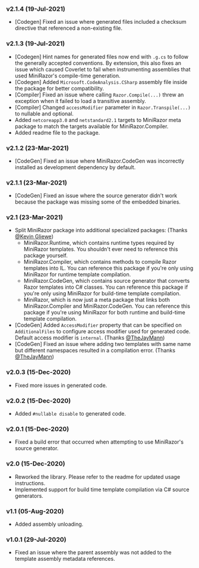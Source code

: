 ### v2.1.4 (19-Jul-2021)

- [Codegen] Fixed an issue where generated files included a checksum directive that referenced a non-existing file.

### v2.1.3 (19-Jul-2021)

- [Codegen] Hint names for generated files now end with `.g.cs` to follow the generally accepted conventions. By extension, this also fixes an issue which caused Coverlet to fail when instrumenting assemblies that used MiniRazor's compile-time generation.
- [Codegen] Added `Microsoft.CodeAnalysis.CSharp` assembly file inside the package for better compatibility.
- [Compiler] Fixed an issue where calling `Razor.Compile(...)` threw an exception when it failed to load a transitive assembly.
- [Compiler] Changed `accessModifier` parameter in `Razor.Transpile(...)` to nullable and optional.
- Added `netcoreapp3.0` and `netstandard2.1` targets to MiniRazor meta package to match the targets available for MiniRazor.Compiler.
- Added readme file to the package.

### v2.1.2 (23-Mar-2021)

- [CodeGen] Fixed an issue where MiniRazor.CodeGen was incorrectly installed as development dependency by default.

### v2.1.1 (23-Mar-2021)

- [CodeGen] Fixed an issue where the source generator didn't work because the package was missing some of the embedded binaries.

### v2.1 (23-Mar-2021)

- Split MiniRazor package into additional specialized packages: (Thanks [@Kevin Gliewe](https://github.com/KevinGliewe))
  - MiniRazor.Runtime, which contains runtime types required by MiniRazor templates. You shouldn't ever need to reference this package yourself.
  - MiniRazor.Compiler, which contains methods to compile Razor templates into IL. You can reference this package if you're only using MiniRazor for runtime template compilation.
  - MiniRazor.CodeGen, which contains source generator that converts Razor templates into C# classes. You can reference this package if you're only using MiniRazor for build-time template compilation.
  - MiniRazor, which is now just a meta package that links both MiniRazor.Compiler and MiniRazor.CodeGen. You can reference this package if you're using MiniRazor for both runtime and build-time template compilation.
- [CodeGen] Added `AccessModifier` property that can be specified on `AdditionalFiles` to configure access modifier used for generated code. Default access modifier is `internal`. (Thanks [@TheJayMann](https://github.com/TheJayMann))
- [CodeGen] Fixed an issue where adding two templates with same name but different namespaces resulted in a compilation error. (Thanks [@TheJayMann](https://github.com/TheJayMann))

### v2.0.3 (15-Dec-2020)

- Fixed more issues in generated code.

### v2.0.2 (15-Dec-2020)

- Added `#nullable disable` to generated code.

### v2.0.1 (15-Dec-2020)

- Fixed a build error that occurred when attempting to use MiniRazor's source generator.

### v2.0 (15-Dec-2020)

- Reworked the library. Please refer to the readme for updated usage instructions.
- Implemented support for build time template compilation via C# source generators.

### v1.1 (05-Aug-2020)

- Added assembly unloading.

### v1.0.1 (29-Jul-2020)

- Fixed an issue where the parent assembly was not added to the template assembly metadata references.